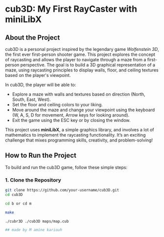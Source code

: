 # cub3D: My First RayCaster with miniLibX

## About the Project

cub3D is a personal project inspired by the legendary game *Wolfenstein 3D*, the first ever first-person shooter game. This project explores the concept of raycasting and allows the player to navigate through a maze from a first-person perspective. The goal is to build a 3D graphical representation of a maze, using raycasting principles to display walls, floor, and ceiling textures based on the player's viewpoint. 

In cub3D, the player will be able to:
- Explore a maze with walls and textures based on direction (North, South, East, West).
- Set the floor and ceiling colors to your liking.
- Move around the maze and change your viewpoint using the keyboard (W, A, S, D for movement, Arrow keys for looking around).
- Exit the game using the ESC key or by closing the window.

This project uses **miniLibX**, a simple graphics library, and involves a lot of mathematics to implement the raycasting functionality. It’s an exciting challenge that mixes programming skills, creativity, and problem-solving!

## How to Run the Project

To build and run the cub3D game, follow these simple steps:

### 1. Clone the Repository
```bash
git clone https://github.com/your-username/cub3D.git
cd cub3D

cd b or cd m

make

./cubr3D ./cub3D maps/map.cub

## made by M amine kariouh
